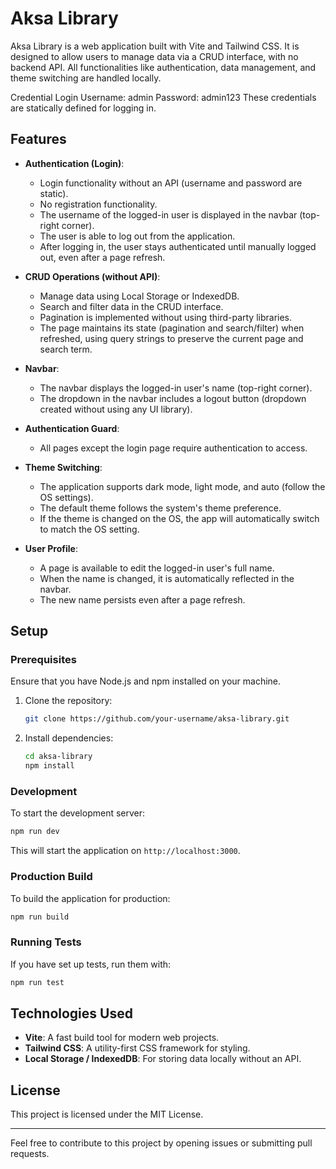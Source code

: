 # Aksa Library

Aksa Library is a web application built with Vite and Tailwind CSS. It is designed to allow users to manage data via a CRUD interface, with no backend API. All functionalities like authentication, data management, and theme switching are handled locally.

Credential Login
Username: admin
Password: admin123
These credentials are statically defined for logging in.

## Features

- **Authentication (Login)**: 
  - Login functionality without an API (username and password are static).
  - No registration functionality.
  - The username of the logged-in user is displayed in the navbar (top-right corner).
  - The user is able to log out from the application.
  - After logging in, the user stays authenticated until manually logged out, even after a page refresh.

- **CRUD Operations (without API)**:
  - Manage data using Local Storage or IndexedDB.
  - Search and filter data in the CRUD interface.
  - Pagination is implemented without using third-party libraries.
  - The page maintains its state (pagination and search/filter) when refreshed, using query strings to preserve the current page and search term.

- **Navbar**:
  - The navbar displays the logged-in user's name (top-right corner).
  - The dropdown in the navbar includes a logout button (dropdown created without using any UI library).
  
- **Authentication Guard**:
  - All pages except the login page require authentication to access.

- **Theme Switching**:
  - The application supports dark mode, light mode, and auto (follow the OS settings).
  - The default theme follows the system's theme preference.
  - If the theme is changed on the OS, the app will automatically switch to match the OS setting.

- **User Profile**:
  - A page is available to edit the logged-in user's full name. 
  - When the name is changed, it is automatically reflected in the navbar.
  - The new name persists even after a page refresh.

## Setup

### Prerequisites

Ensure that you have Node.js and npm installed on your machine.

1. Clone the repository:

   ```bash
   git clone https://github.com/your-username/aksa-library.git
   ```

2. Install dependencies:

   ```bash
   cd aksa-library
   npm install
   ```

### Development

To start the development server:

```bash
npm run dev
```

This will start the application on `http://localhost:3000`.

### Production Build

To build the application for production:

```bash
npm run build
```

### Running Tests

If you have set up tests, run them with:

```bash
npm run test
```

## Technologies Used

- **Vite**: A fast build tool for modern web projects.
- **Tailwind CSS**: A utility-first CSS framework for styling.
- **Local Storage / IndexedDB**: For storing data locally without an API.

## License

This project is licensed under the MIT License.

---

Feel free to contribute to this project by opening issues or submitting pull requests.
